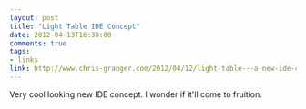 ```yaml
---
layout: post
title: "Light Table IDE Concept"
date: 2012-04-13T16:38:00
comments: true
tags:
- links
link: http://www.chris-granger.com/2012/04/12/light-table---a-new-ide-concept/
---
```

Very cool looking new IDE concept. I wonder if it'll come to fruition. 

